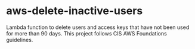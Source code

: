 # aws-delete-inactive-users
Lambda function to delete users and access keys that have not been used for more than 90 days. This project follows CIS AWS Foundations guidelines.
